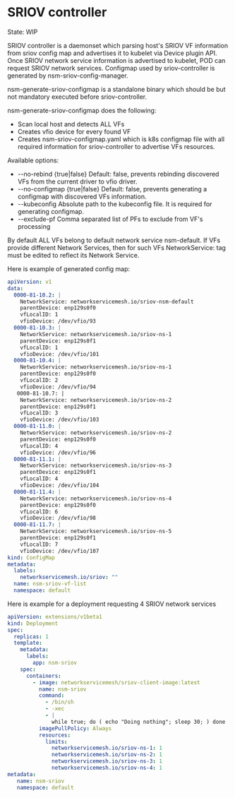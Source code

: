# SRIOV controller

State: WIP

SRIOV controller is a daemonset which parsing host's SRIOV VF information 
from sriov config map and advertises it to kubelet via Device plugin API. Once SRIOV
network service information is advertised to kubelet, POD can request SRIOV network services.
Configmap used by sriov-controller is generated by nsm-sriov-config-manager.

nsm-generate-sriov-configmap is a standalone binary which should be but not mandatory executed before sriov-controller.

nsm-generate-sriov-configmap does the following:
- Scan local host and detects ALL VFs
- Creates vfio device for every found VF
- Creates nsm-sriov-configmap.yaml which is k8s configmap file with all required information for sriov-controller to advertise VFs resources.

Available options:
- --no-rebind {true|false} Default: false, prevents rebinding discovered VFs from the current driver to vfio driver.
- --no-configmap {true|false} Default: false, prevents generating a configmap with discovered VFs information.
- --kubeconfig  Absolute path to the kubeconfig file. It is required for generating configmap.
- --exclude-pf  Comma separated list of PFs to exclude from VF's processing

By default ALL VFs belong to default network service nsm-default. If VFs provide different Network Services, then for such VFs NetworkService: tag must be edited to reflect its Network Service.

Here is example of generated config map:

```yaml
apiVersion: v1
data:
  0000-81-10.2: |
    NetworkService: networkservicemesh.io/sriov-nsm-default
    parentDevice: enp129s0f0
    vfLocalID: 1
    vfioDevice: /dev/vfio/93
  0000-81-10.3: |
    NetworkService: networkservicemesh.io/sriov-ns-1
    parentDevice: enp129s0f1
    vfLocalID: 1
    vfioDevice: /dev/vfio/101
  0000-81-10.4: |
    NetworkService: networkservicemesh.io/sriov-ns-1
    parentDevice: enp129s0f0
    vfLocalID: 2
    vfioDevice: /dev/vfio/94
   0000-81-10.7: |
    NetworkService: networkservicemesh.io/sriov-ns-2
    parentDevice: enp129s0f1
    vfLocalID: 3
    vfioDevice: /dev/vfio/103
  0000-81-11.0: |
    NetworkService: networkservicemesh.io/sriov-ns-2
    parentDevice: enp129s0f0
    vfLocalID: 4
    vfioDevice: /dev/vfio/96
  0000-81-11.1: |
    NetworkService: networkservicemesh.io/sriov-ns-3
    parentDevice: enp129s0f1
    vfLocalID: 4
    vfioDevice: /dev/vfio/104
  0000-81-11.4: |
    NetworkService: networkservicemesh.io/sriov-ns-4
    parentDevice: enp129s0f0
    vfLocalID: 6
    vfioDevice: /dev/vfio/98
  0000-81-11.7: |
    NetworkService: networkservicemesh.io/sriov-ns-5
    parentDevice: enp129s0f1
    vfLocalID: 7
    vfioDevice: /dev/vfio/107
kind: ConfigMap
metadata:
  labels:
    networkservicemesh.io/sriov: ""
  name: nsm-sriov-vf-list
  namespace: default
```

Here is example for a deployment requesting 4 SRIOV network services

```yaml
apiVersion: extensions/v1beta1
kind: Deployment
spec:
  replicas: 1
  template:
    metadata:
      labels:
        app: nsm-sriov
    spec:
      containers:
        - image: networkservicemesh/sriov-client-image:latest
          name: nsm-sriov 
          command:
            - /bin/sh
            - -xec
            - |
              while true; do ( echo "Doing nothing"; sleep 30; ) done
          imagePullPolicy: Always
          resources:
            limits:
              networkservicemesh.io/sriov-ns-1: 1
              networkservicemesh.io/sriov-ns-2: 1
              networkservicemesh.io/sriov-ns-3: 1
              networkservicemesh.io/sriov-ns-4: 1    
metadata:
   name: nsm-sriov
   namespace: default
```